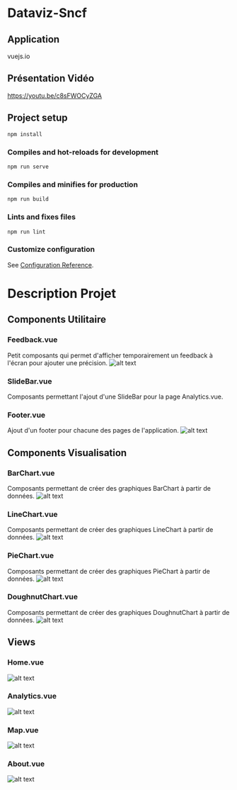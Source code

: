 # Dataviz-Sncf


## Application
vuejs.io


## Présentation Vidéo
https://youtu.be/c8sFWOCyZGA


## Project setup
```
npm install
```

### Compiles and hot-reloads for development
```
npm run serve
```

### Compiles and minifies for production
```
npm run build
```

### Lints and fixes files
```
npm run lint
```

### Customize configuration
See [Configuration Reference](https://cli.vuejs.org/config/).


# Description Projet

## Components Utilitaire
### Feedback.vue
Petit composants qui permet d'afficher temporairement un feedback à l'écran pour ajouter une précision.
![alt text](https://github.com/Powarox2159/Dataviz-Sncf/blob/master/ressources/img/feedback.png?raw=true)

### SlideBar.vue
Composants permettant l'ajout d'une SlideBar pour la page Analytics.vue.

### Footer.vue
Ajout d'un footer pour chacune des pages de l'application.
![alt text](https://github.com/Powarox2159/Dataviz-Sncf/blob/master/ressources/img/footer.png?raw=true)

## Components Visualisation
### BarChart.vue
Composants permettant de créer des graphiques BarChart à partir de données.
![alt text](https://github.com/Powarox2159/Dataviz-Sncf/blob/master/ressources/img/bar.png?raw=true)

### LineChart.vue
Composants permettant de créer des graphiques LineChart à partir de données.
![alt text](https://github.com/Powarox2159/Dataviz-Sncf/blob/master/ressources/img/line.png?raw=true)

### PieChart.vue
Composants permettant de créer des graphiques PieChart à partir de données.
![alt text](https://github.com/Powarox2159/Dataviz-Sncf/blob/master/ressources/img/pie.png?raw=true)

### DoughnutChart.vue
Composants permettant de créer des graphiques DoughnutChart à partir de données.
![alt text](https://github.com/Powarox2159/Dataviz-Sncf/blob/master/ressources/img/doughnut.png?raw=true)

## Views
### Home.vue
![alt text](https://github.com/Powarox2159/Projet-ProgrammationWeb/blob/master/ressources/img/home.png?raw=true)

### Analytics.vue
![alt text](https://github.com/Powarox2159/Projet-ProgrammationWeb/blob/master/ressources/img/analytics.png?raw=true)

### Map.vue
![alt text](https://github.com/Powarox2159/Projet-ProgrammationWeb/blob/master/ressources/img/map.png?raw=true)

### About.vue
![alt text](https://github.com/Powarox2159/Projet-ProgrammationWeb/blob/master/ressources/img/about.png?raw=true)

